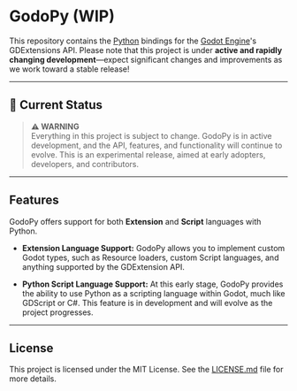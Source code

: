 # GodoPy (WIP)

This repository contains the [Python](https://www.python.org) bindings for the [Godot Engine](http://godotengine.org)'s GDExtensions API. Please note that this project is under **active and rapidly changing development**—expect significant changes and improvements as we work toward a stable release!

---

## 🚧 Current Status

> **⚠️ WARNING**  
> Everything in this project is subject to change. GodoPy is in active development, and the API, features, and functionality will continue to evolve. This is an experimental release, aimed at early adopters, developers, and contributors.

---

## Features

GodoPy offers support for both **Extension** and **Script** languages with Python.

- **Extension Language Support:** GodoPy allows you to implement custom Godot types, such as Resource loaders, custom Script languages, and anything supported by the GDExtension API.
  
- **Python Script Language Support:** At this early stage, GodoPy provides the ability to use Python as a scripting language within Godot, much like GDScript or C#. This feature is in development and will evolve as the project progresses.

---

## License

This project is licensed under the MIT License. See the [LICENSE.md](LICENSE.md) file for more details.
